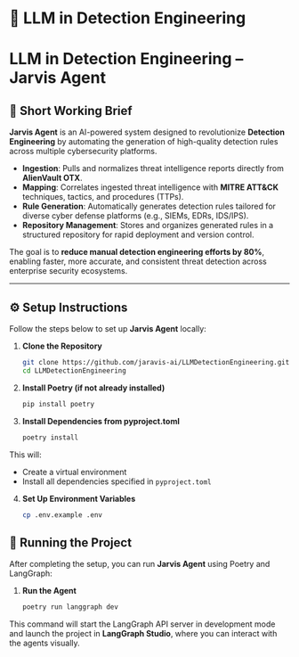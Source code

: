 # 🔬 LLM in Detection Engineering 
# LLM in Detection Engineering – Jarvis Agent

## 🔎 Short Working Brief

**Jarvis Agent** is an AI-powered system designed to revolutionize **Detection Engineering** by automating the generation of high-quality detection rules across multiple cybersecurity platforms.

- **Ingestion**: Pulls and normalizes threat intelligence reports directly from **AlienVault OTX**.
- **Mapping**: Correlates ingested threat intelligence with **MITRE ATT&CK** techniques, tactics, and procedures (TTPs).
- **Rule Generation**: Automatically generates detection rules tailored for diverse cyber defense platforms (e.g., SIEMs, EDRs, IDS/IPS).
- **Repository Management**: Stores and organizes generated rules in a structured repository for rapid deployment and version control.

The goal is to **reduce manual detection engineering efforts by 80%**, enabling faster, more accurate, and consistent threat detection across enterprise security ecosystems.

---

## ⚙️ Setup Instructions

Follow the steps below to set up **Jarvis Agent** locally:

1. **Clone the Repository**
   ```bash
   git clone https://github.com/jaravis-ai/LLMDetectionEngineering.git
   cd LLMDetectionEngineering

2. **Install Poetry (if not already installed)**
   ```bash
   pip install poetry

3. **Install Dependencies from pyproject.toml**
   ```bash
   poetry install

This will:
- Create a virtual environment
- Install all dependencies specified in `pyproject.toml`

4. **Set Up Environment Variables**
   ```bash
   cp .env.example .env

## 🚀 Running the Project

After completing the setup, you can run **Jarvis Agent** using Poetry and LangGraph:

1. **Run the Agent**
   ```bash
   poetry run langgraph dev

This command will start the LangGraph API server in development mode 
and launch the project in **LangGraph Studio**, 
where you can interact with the agents visually.






